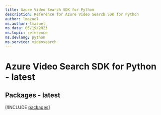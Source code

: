 ```yaml
---
title: Azure Video Search SDK for Python
description: Reference for Azure Video Search SDK for Python
author: lmazuel
ms.author: lmazuel
ms.data: 05/19/2023
ms.topic: reference
ms.devlang: python
ms.service: videosearch
---
```

# Azure Video Search SDK for Python - latest
## Packages - latest
[!INCLUDE [packages](video-search-index.md)]